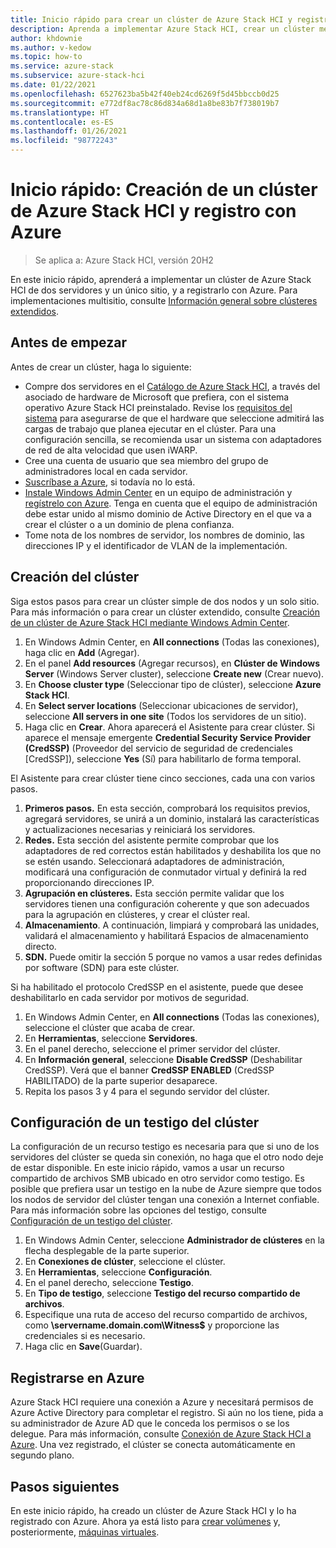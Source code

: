 ```yaml
---
title: Inicio rápido para crear un clúster de Azure Stack HCI y registrarlo con Azure
description: Aprenda a implementar Azure Stack HCI, crear un clúster mediante Windows Admin Center y registrarlo con Azure.
author: khdownie
ms.author: v-kedow
ms.topic: how-to
ms.service: azure-stack
ms.subservice: azure-stack-hci
ms.date: 01/22/2021
ms.openlocfilehash: 6527623ba5b42f40eb24cd6269f5d45bbccb0d25
ms.sourcegitcommit: e772df8ac78c86d834a68d1a8be83b7f738019b7
ms.translationtype: HT
ms.contentlocale: es-ES
ms.lasthandoff: 01/26/2021
ms.locfileid: "98772243"
---
```

# <a name="quickstart-create-an-azure-stack-hci-cluster-and-register-it-with-azure"></a>Inicio rápido: Creación de un clúster de Azure Stack HCI y registro con Azure

> Se aplica a: Azure Stack HCI, versión 20H2

En este inicio rápido, aprenderá a implementar un clúster de Azure Stack HCI de dos servidores y un único sitio, y a registrarlo con Azure. Para implementaciones multisitio, consulte [Información general sobre clústeres extendidos](../concepts/stretched-clusters.md).

## <a name="before-you-start"></a>Antes de empezar

Antes de crear un clúster, haga lo siguiente:

* Compre dos servidores en el [Catálogo de Azure Stack HCI](https://hcicatalog.azurewebsites.net), a través del asociado de hardware de Microsoft que prefiera, con el sistema operativo Azure Stack HCI preinstalado. Revise los [requisitos del sistema](../concepts/system-requirements.md) para asegurarse de que el hardware que seleccione admitirá las cargas de trabajo que planea ejecutar en el clúster. Para una configuración sencilla, se recomienda usar un sistema con adaptadores de red de alta velocidad que usen iWARP.
* Cree una cuenta de usuario que sea miembro del grupo de administradores local en cada servidor.
* [Suscríbase a Azure](https://azure.microsoft.com/), si todavía no lo está.
* [Instale Windows Admin Center](/windows-server/manage/windows-admin-center/deploy/install) en un equipo de administración y [regístrelo con Azure](../manage/register-windows-admin-center.md). Tenga en cuenta que el equipo de administración debe estar unido al mismo dominio de Active Directory en el que va a crear el clúster o a un dominio de plena confianza.
* Tome nota de los nombres de servidor, los nombres de dominio, las direcciones IP y el identificador de VLAN de la implementación.

## <a name="create-the-cluster"></a>Creación del clúster

Siga estos pasos para crear un clúster simple de dos nodos y un solo sitio. Para más información o para crear un clúster extendido, consulte [Creación de un clúster de Azure Stack HCI mediante Windows Admin Center](create-cluster.md).

1. En Windows Admin Center, en **All connections** (Todas las conexiones), haga clic en **Add** (Agregar).
1. En el panel **Add resources** (Agregar recursos), en **Clúster de Windows Server** (Windows Server cluster), seleccione **Create new** (Crear nuevo).
1. En **Choose cluster type** (Seleccionar tipo de clúster), seleccione **Azure Stack HCI**.
1. En **Select server locations** (Seleccionar ubicaciones de servidor), seleccione **All servers in one site** (Todos los servidores de un sitio).
1. Haga clic en **Crear**. Ahora aparecerá el Asistente para crear clúster. Si aparece el mensaje emergente **Credential Security Service Provider (CredSSP)** (Proveedor del servicio de seguridad de credenciales [CredSSP]), seleccione **Yes** (Sí) para habilitarlo de forma temporal. 

El Asistente para crear clúster tiene cinco secciones, cada una con varios pasos.

1. **Primeros pasos.** En esta sección, comprobará los requisitos previos, agregará servidores, se unirá a un dominio, instalará las características y actualizaciones necesarias y reiniciará los servidores. 
2. **Redes.** Esta sección del asistente permite comprobar que los adaptadores de red correctos están habilitados y deshabilita los que no se estén usando. Seleccionará adaptadores de administración, modificará una configuración de conmutador virtual y definirá la red proporcionando direcciones IP.
3. **Agrupación en clústeres.** Esta sección permite validar que los servidores tienen una configuración coherente y que son adecuados para la agrupación en clústeres, y crear el clúster real.
4. **Almacenamiento**. A continuación, limpiará y comprobará las unidades, validará el almacenamiento y habilitará Espacios de almacenamiento directo.
5. **SDN.** Puede omitir la sección 5 porque no vamos a usar redes definidas por software (SDN) para este clúster.

Si ha habilitado el protocolo CredSSP en el asistente, puede que desee deshabilitarlo en cada servidor por motivos de seguridad.

1. En Windows Admin Center, en **All connections** (Todas las conexiones), seleccione el clúster que acaba de crear.
1. En **Herramientas**, seleccione **Servidores**.
1. En el panel derecho, seleccione el primer servidor del clúster.
1. En **Información general**, seleccione **Disable CredSSP** (Deshabilitar CredSSP). Verá que el banner **CredSSP ENABLED** (CredSSP HABILITADO) de la parte superior desaparece.
1. Repita los pasos 3 y 4 para el segundo servidor del clúster.

## <a name="set-up-a-cluster-witness"></a>Configuración de un testigo del clúster

La configuración de un recurso testigo es necesaria para que si uno de los servidores del clúster se queda sin conexión, no haga que el otro nodo deje de estar disponible. En este inicio rápido, vamos a usar un recurso compartido de archivos SMB ubicado en otro servidor como testigo. Es posible que prefiera usar un testigo en la nube de Azure siempre que todos los nodos de servidor del clúster tengan una conexión a Internet confiable. Para más información sobre las opciones del testigo, consulte [Configuración de un testigo del clúster](../manage/witness.md).

1. En Windows Admin Center, seleccione **Administrador de clústeres** en la flecha desplegable de la parte superior.
1. En **Conexiones de clúster**, seleccione el clúster.
1. En **Herramientas**, seleccione **Configuración**.
1. En el panel derecho, seleccione **Testigo**.
1. En **Tipo de testigo**, seleccione **Testigo del recurso compartido de archivos**.
1. Especifique una ruta de acceso del recurso compartido de archivos, como **\\servername.domain.com\Witness$** y proporcione las credenciales si es necesario.
1. Haga clic en **Save**(Guardar).

## <a name="register-with-azure"></a>Registrarse en Azure

Azure Stack HCI requiere una conexión a Azure y necesitará permisos de Azure Active Directory para completar el registro. Si aún no los tiene, pida a su administrador de Azure AD que le conceda los permisos o se los delegue. Para más información, consulte [Conexión de Azure Stack HCI a Azure](register-with-azure.md). Una vez registrado, el clúster se conecta automáticamente en segundo plano.

## <a name="next-steps"></a>Pasos siguientes

En este inicio rápido, ha creado un clúster de Azure Stack HCI y lo ha registrado con Azure. Ahora ya está listo para [crear volúmenes](../manage/create-volumes.md) y, posteriormente, [máquinas virtuales](../manage/vm.md).